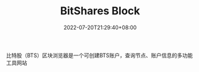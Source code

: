 ﻿---
weight: 
title: "BitShares Block"
description: "比特股（BTS）区块浏览器是一个可创建BTS账户，查询节点、账户信息的多功能工具网站"
date: 2022-07-20T21:29:40+08:00
lastmod: 2022-07-20T09:55:40+08:00
draft: false
authors: ["Cindy"]
featuredImage: "bitshares-block.png"
link: "https://bts.ai/"
tags: ["区块链浏览器","BitShares Block"]
categories: ["navigation"]
navigation: ["区块链浏览器"]
lightgallery: true
toc: true
pinned: false
recommend: false
recommend1: false
---
比特股（BTS）区块浏览器是一个可创建BTS账户，查询节点、账户信息的多功能工具网站

